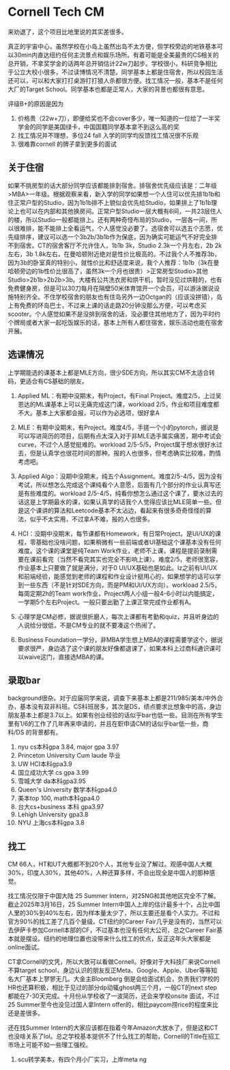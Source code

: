 # Cornell Tech CM

来劝退了，这个项目比地里说的其实差很多。

真正的宇宙中心，虽然学校在小岛上虽然出岛不太方便，但学校旁边的地铁基本可以30min内直达纽约任何主流景点和娱乐场所。有着可能是全美最贵的CS相关的总开销，不拿奖学金的话两年总开销估计22w刀起步。学校很小，科研竞争相比于公立大校小很多，不过读博情况不清楚。同学基本上都是住宿舍，所以校园生活还可以，可以和大家打打桌游打打狼人杀都很方便。找工情况一般，基本不是任何大厂的Target School。同学基本也都是正常人，大家的背景也都很有意思。

评级B+的原因是因为
1. 价格贵（22w+刀），即便给奖也不会cover多少，唯一知道的一位给了一半奖学金的同学是美国绿卡，中国国籍同学基本拿不到这么高的奖
2. 找工情况并不理想，多位24 fall 入学的同学均反馈找工情况很不乐观
3. 很难靠cornell 的牌子拿到更多的面试

## 关于住宿
如果不挑房型的话大部分同学应该都能排到宿舍。排宿舍优先级应该是：二年级>MBA>一年级。根据观察来看，新入学的同学如果想一个人住可以优先排1b1b和住正常户型的Studio，因为1b1b排不上貌似会优先给Studio，如果排上了1b1b理论上也可以在内部和其他换房间。正常户型Studio一层大概有6间，一共23层住人的楼，所以Studio一般都能排上。还有两种奇怪布局的Studio，一层各一间，所以很难排，能不能排上全看运气，个人感觉没必要了。选宿舍可以选五个志愿，优先级排序，建议可以选一个3b2b/3b1b作为保底，因为确实可能运气不好完全排不到宿舍。CT的宿舍客厅不允许住人，1b1b 3k，Studio 2.3k一个月左右，2b 2k左右，3b 1.8k左右，在曼哈顿附近绝对是性价比极高的。不过我个人不推荐3b，因为3b的卧室真的特别小，就性价比和舒适度来说，我个人推荐：1b1b（3k在曼哈顿旁边的1b性价比很高了，虽然3k一个月也很贵）>正常房型Studio>其他Studio>2b1b>2b2b>3b。大楼有公共洗衣房和烘干机，暂时没见过烘鞋的，也有免费健身房，但是可以30刀每月在隔壁50米体育馆开一个会员，可以游泳据说设施特别齐全。不住学校宿舍的朋友也有住岛另外一边Octgan的（应该没拼错），岛上有免费的环岛巴士，不过来上课的话走路20分钟没那么方便，可以考虑买scooter。个人感觉如果不是没排到宿舍的话，没必要住其他地方了，因为平时约个牌局或者大家一起吃饭娱乐的话，基本上所有人都住宿舍，娱乐活动也能在宿舍开展。

## 选课情况
上学期能选的课基本上都是MLE方向，很少SDE方向，所以其实CM不太适合转码，更适合有CS基础的朋友。
1. Applied ML：有期中没期末，有Project，有Final Project。难度2/5，上过吴恩达的ML课基本上可以无痛完成这门课，workload 2/5，作业和项目难度都不大。基本上大家都会报，可以作为必选项，很好拿A

2. MLE：有期中没期末，有Project。难度4/5，手搓一个小的pytorch，据说是可以写进简历的项目，后期有点太深入对于非MLE选手属实痛苦，期中考试会curve，不过个人感觉挺难的。workload 2/5-5/5，Project属于想水很好水过去，但是认真学也很花时间的那种。报的人也很多，但考虑确实比较难，酌情考虑吧。

3. Applied Algo：没期中没期末，纯五个Assignment。难度2/5-4/5，因为没有考试，所以想怎么完成这个课纯看个人意愿，后面有几个部分的作业认真写还是有些难度的。workload 2/5-4/5，纯看你想怎么通过这个课了，要水过去的话这是上学期最水的课，如果认真学的话我个人觉得应该比MLE简单一些。但是这个课讲的算法和Leetcode基本不太沾边，看起来有很多奇奇怪怪的算法，似乎不太实用，不过拿A不难，报的人也很多。

4. HCI：没期中没期末，每节课都有Homework，有日常Project。是UI/UX的课程，零基础也没啥问题，如果稍微有一些前端或者UI基础这个课基本没有任何难度。这个课的课堂是纯Team Work作业，老师不上课，课程是提前录制需要在课前看完（当然不看完其实也完全不影响上课）。难度2/5，老师很宽容，作业基本上只要做了就是满分，对于0 UI/UX基础也是如此。lz之前有UI/UX和前端经验，能感觉到老师的课程和作业设计挺用心的，如果想学的话可以学到一些东西（不是针对SDE方向，而是PM和UI/UX方向）。workload 2.5/5，每周定期2h的Team work作业，Project两人小组一般4-6小时以内能搞定，一学期5个左右Project。一般只要出勤了上课正常完成作业都有A。

5. 心理学是CM必修，据说很折磨人，每次上课都有考勤和quiz，并且听身边的人说给分很低，不是CM专业的就不要凑这个热闹了。

6. Business Foundation一学分，非MBA学生想上MBA的课程需要学这个，据说要求很严，身边选了这个课的朋友好像都退课了，如果本科上过商科通识课可以waive这门，直接选MBA的课。

## 录取bar
background很杂。对于应届同学来说，调查下来基本上都是211/985/美本/中外合办，基本没有双非科班。CS科班居多，其次是DS，绩点要求比想象中的高，身边朋友基本上都是3.7以上。如果有创业经验的话似乎bar也低一些。目测在所有学生里有1/6的工作了几年再来申请的，并且在职申请CM的话似乎bar低一些，商科/DS 的背景都有。

1. nyu cs本科gpa 3.84, major gpa 3.97
2. Princeton University Cum laude 毕业
3. UW HCI本科gpa3.9 
4. 国立成功大学 cs gpa 3.99
5. 雪城大学 da本科gpa3.95
6. Queen's University 数学本科gpa4.0
7. 美本top 100, math本科gpa4.0
8. 台大cs+business 本科 gpa3.97
9. Lehigh University gpa3.8
10. NYU 上海cs本科gpa 3.8

## 找工
CM 66人，HT和UT大概都不到20个人，其他专业没了解过。观感中国人大概30%，印度人30%，其他40%，人种还算多样，不会出现全是中国人的那种感觉。

找工情况仅限于中国大陆 25 Summer Intern，对25NG和其他地区完全不了解。截止2025年3月16日，25 Summer Intern中国人上岸的估计最多十个，占比中国人里的30%到40%左右，因为样本量太少了，所以主要还是看个人实力。不过和官方90%的找工差了几百个量级。CT纽约的Career Fair几乎是没有的，当然可以去伊萨卡参加Cornell本部的CF，不过基本也没有任何大公司，总之Career Fair基本就是摆设。纽约的地理位置也没带来什么找工的优点，反正这年头大家都是online面试。

CT拿Cornell的文凭，所以大致可以看做Cornell。好像对于大科技厂来说Cornell不算target school，身边认识的朋友反正Meta、Google、Apple、Uber等等知名大厂基本上寥寥无几。大金主Bloomberg 倒是会给面试机会，负责我们学校的HR也还算积极，相比于见过的部分dp动辄ghost两三个月，一般CT的next step都能在7-30天完成。十月份从学校收了一波简历，还会来学校onsite 面试，不过25 Summer至今也没见过国人拿Intern offer的，相比paycom捞rice的程度来比还是差很多。

还在找Summer Intern的大家应该都在指着今年Amazon大放水了，但是这和CT也没啥关系了lol。总之学校基本提供不了什么找工的帮助，Cornell的Title在招工市场上可能不如一些理工强校。

1. scu转学美本，有四个月小厂实习，上岸meta ng